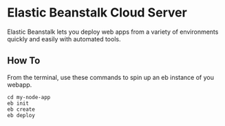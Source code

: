 # Elastic Beanstalk Cloud Server

Elastic Beanstalk lets you deploy web apps from a variety of environments quickly and easily with automated tools.

## How To

From the terminal, use these commands to spin up an eb instance of you webapp.

    cd my-node-app
    eb init
    eb create
    eb deploy
